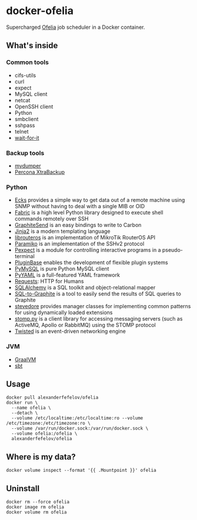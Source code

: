 # docker-ofelia

Supercharged [Ofelia](https://github.com/mcuadros/ofelia) job scheduler in a Docker container.

## What's inside

### Common tools

- cifs-utils
- curl
- expect
- MySQL client
- netcat
- OpenSSH client
- Python
- smbclient
- sshpass
- telnet
- [wait-for-it](https://github.com/vishnubob/wait-for-it)

### Backup tools

- [mydumper](https://github.com/maxbube/mydumper)
- [Percona XtraBackup](https://www.percona.com/software/mysql-database/percona-xtrabackup)

### Python

- [Ecks](https://github.com/cread/ecks) provides a simple way to get data out of a remote machine using SNMP without having to deal with a single MIB or OID
- [Fabric](https://github.com/fabric/fabric) is a high level Python library designed to execute shell commands remotely over SSH
- [GraphiteSend](https://github.com/daniellawrence/graphitesend) is an easy bindings to write to Carbon
- [Jinja2](http://jinja.pocoo.org/) is a modern templating language
- [librouteros](https://github.com/luqasz/librouteros) is an implementation of MikroTik RouterOS API
- [Paramiko](https://github.com/paramiko/paramiko) is an implementation of the SSHv2 protocol
- [Pexpect](https://github.com/pexpect/pexpect) is a module for controlling interactive programs in a pseudo-terminal
- [PluginBase](https://github.com/mitsuhiko/pluginbase) enables the development of flexible plugin systems
- [PyMySQL](https://github.com/PyMySQL/PyMySQL) is pure Python MySQL client
- [PyYAML](https://pyyaml.org) is a full-featured YAML framework
- [Requests](https://github.com/requests/requests): HTTP for Humans
- [SQLAlchemy](https://www.sqlalchemy.org) is a SQL toolkit and object-relational mapper
- [SQL-to-Graphite](https://github.com/opschops/sql-to-graphite) is a tool to easily send the results of SQL queries to Graphite
- [stevedore](https://github.com/openstack/stevedore) provides manager classes for implementing common patterns for using dynamically loaded extensions
- [stomp.py](https://github.com/jasonrbriggs/stomp.py) is a client library for accessing messaging servers (such as ActiveMQ, Apollo or RabbitMQ) using the STOMP protocol
- [Twisted](https://twistedmatrix.com) is an event-driven networking engine

### JVM

- [GraalVM](https://www.graalvm.org)
- [sbt](https://www.scala-sbt.org)

## Usage

    docker pull alexanderfefelov/ofelia
    docker run \
      --name ofelia \
      --detach \
      --volume /etc/localtime:/etc/localtime:ro --volume /etc/timezone:/etc/timezone:ro \
      --volume /var/run/docker.sock:/var/run/docker.sock \
      --volume ofelia:/ofelia \
      alexanderfefelov/ofelia

## Where is my data?

    docker volume inspect --format '{{ .Mountpoint }}' ofelia

## Uninstall

    docker rm --force ofelia
    docker image rm ofelia
    docker volume rm ofelia
